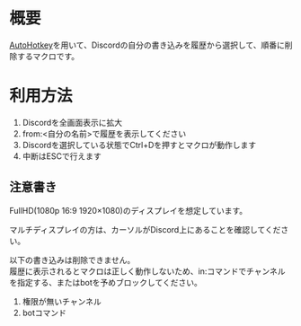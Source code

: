 # 概要
[AutoHotkey](https://www.autohotkey.com/)を用いて、Discordの自分の書き込みを履歴から選択して、順番に削除するマクロです。

# 利用方法
1. Discordを全画面表示に拡大
1. from:<自分の名前>で履歴を表示してください
1. Discordを選択している状態でCtrl+Dを押すとマクロが動作します
1. 中断はESCで行えます

## 注意書き
FullHD(1080p 16:9 1920×1080)のディスプレイを想定しています。  

マルチディスプレイの方は、カーソルがDiscord上にあることを確認してください。  

以下の書き込みは削除できません。  
履歴に表示されるとマクロは正しく動作しないため、in:コマンドでチャンネルを指定する、またはbotを予めブロックしてください。
1. 権限が無いチャンネル
1. botコマンド